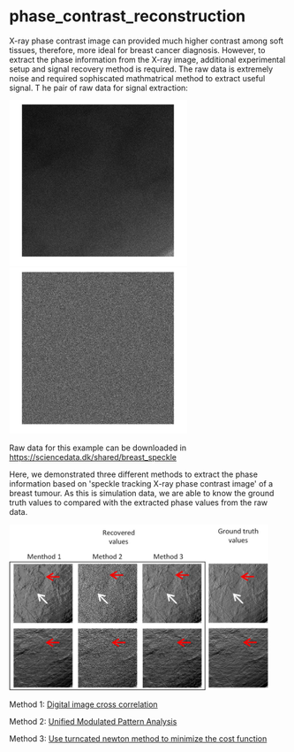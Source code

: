 # phase_contrast_reconstruction

X-ray phase contrast image can provided much higher contrast among soft tissues, therefore, more ideal for breast cancer diagnosis. However, to extract the phase information from the X-ray image, additional experimental setup and signal recovery method is required.
The raw data is extremely noise and required sophiscated mathmatrical method to extract useful signal.
T
he pair of raw data for signal extraction:

<img src=raw_data_I.jpg height = 300> <img src=raw_sandpaper.jpg height = 300>

Raw data for this example can be downloaded in https://sciencedata.dk/shared/breast_speckle


Here, we demonstrated three different methods to extract the phase information based on 'speckle tracking X-ray phase contrast image' of a breast tumour. As this is simulation data, we are able to know the ground truth values to compared with the extracted phase values from the raw data. 

<img src=Github_phasecontrast.jpg height = 300>

Method 1: [Digital image cross correlation](phase_contrast_reconstruction/phase_contrast_reconstruction/Cross_cor_main.py)

Method 2: [Unified Modulated Pattern Analysis](https://github.com/pierrethibault/UMPA)

Method 3: [Use turncated newton method to minimize the cost function](phase_contrast_reconstruction/Iterative_cal.py)
